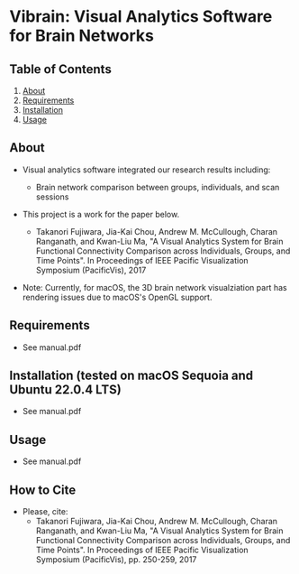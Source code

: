 Vibrain: Visual Analytics Software for Brain Networks
=======================

Table of Contents
-----------------
1. [About](#about)
1. [Requirements](#requirements)
1. [Installation](#installation)
1. [Usage](#usage)

About
-----
* Visual analytics software integrated our research results including:
  * Brain network comparison between groups, individuals, and scan sessions
  
* This project is a work for the paper below.
  * Takanori Fujiwara, Jia-Kai Chou, Andrew M. McCullough, Charan Ranganath, and Kwan-Liu Ma, "A Visual Analytics System for Brain Functional Connectivity Comparison across Individuals, Groups, and Time Points". In Proceedings of IEEE Pacific Visualization Symposium (PacificVis), 2017

* Note: Currently, for macOS, the 3D brain network visualziation part has rendering issues due to macOS's OpenGL support. 

Requirements
-----
* See manual.pdf

Installation (tested on macOS Sequoia and Ubuntu 22.0.4 LTS)
-----
* See manual.pdf

Usage
-----
* See manual.pdf

How to Cite
-----
* Please, cite:
  * Takanori Fujiwara, Jia-Kai Chou, Andrew M. McCullough, Charan Ranganath, and Kwan-Liu Ma, "A Visual Analytics System for Brain Functional Connectivity Comparison across Individuals, Groups, and Time Points". In Proceedings of IEEE Pacific Visualization Symposium (PacificVis), pp. 250-259, 2017
